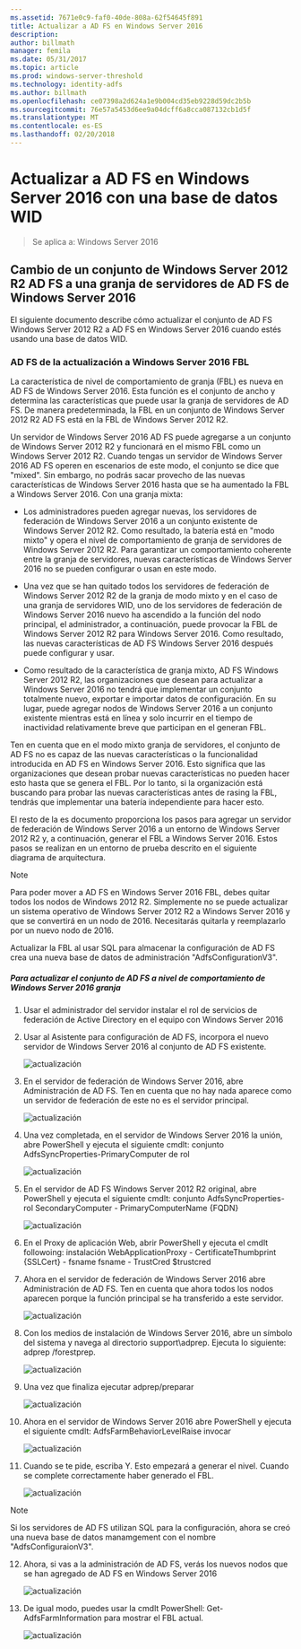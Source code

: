 ```yaml
---
ms.assetid: 7671e0c9-faf0-40de-808a-62f54645f891
title: Actualizar a AD FS en Windows Server 2016
description: 
author: billmath
manager: femila
ms.date: 05/31/2017
ms.topic: article
ms.prod: windows-server-threshold
ms.technology: identity-adfs
ms.author: billmath
ms.openlocfilehash: ce07398a2d624a1e9b004cd35eb9228d59dc2b5b
ms.sourcegitcommit: 76e57a5453d6ee9a04dcff6a8cca087132cb1d5f
ms.translationtype: MT
ms.contentlocale: es-ES
ms.lasthandoff: 02/20/2018
---
```

# <a name="upgrading-to-ad-fs-in-windows-server-2016-using-a-wid-database"></a>Actualizar a AD FS en Windows Server 2016 con una base de datos WID

>Se aplica a: Windows Server 2016


## <a name="moving-from-a-windows-server-2012-r2-ad-fs-farm-to-a-windows-server-2016-ad-fs-farm"></a>Cambio de un conjunto de Windows Server 2012 R2 AD FS a una granja de servidores de AD FS de Windows Server 2016  
El siguiente documento describe cómo actualizar el conjunto de AD FS Windows Server 2012 R2 a AD FS en Windows Server 2016 cuando estés usando una base de datos WID.  

### <a name="upgrading-ad-fs-to-windows-server-2016-fbl"></a>AD FS de la actualización a Windows Server 2016 FBL  
La característica de nivel de comportamiento de granja (FBL) es nueva en AD FS de Windows Server 2016.   Esta función es el conjunto de ancho y determina las características que puede usar la granja de servidores de AD FS.   De manera predeterminada, la FBL en un conjunto de Windows Server 2012 R2 AD FS está en la FBL de Windows Server 2012 R2.  

Un servidor de Windows Server 2016 AD FS puede agregarse a un conjunto de Windows Server 2012 R2 y funcionará en el mismo FBL como un Windows Server 2012 R2.  Cuando tengas un servidor de Windows Server 2016 AD FS operen en escenarios de este modo, el conjunto se dice que "mixed".  Sin embargo, no podrás sacar provecho de las nuevas características de Windows Server 2016 hasta que se ha aumentado la FBL a Windows Server 2016.  Con una granja mixta:  

-   Los administradores pueden agregar nuevas, los servidores de federación de Windows Server 2016 a un conjunto existente de Windows Server 2012 R2.  Como resultado, la batería está en "modo mixto" y opera el nivel de comportamiento de granja de servidores de Windows Server 2012 R2.  Para garantizar un comportamiento coherente entre la granja de servidores, nuevas características de Windows Server 2016 no se pueden configurar o usan en este modo.  

-   Una vez que se han quitado todos los servidores de federación de Windows Server 2012 R2 de la granja de modo mixto y en el caso de una granja de servidores WID, uno de los servidores de federación de Windows Server 2016 nuevo ha ascendido a la función del nodo principal, el administrador, a continuación, puede provocar la FBL de Windows Server 2012 R2 para Windows Server 2016.  Como resultado, las nuevas características de AD FS Windows Server 2016 después puede configurar y usar.  

-   Como resultado de la característica de granja mixto, AD FS Windows Server 2012 R2, las organizaciones que desean para actualizar a Windows Server 2016 no tendrá que implementar un conjunto totalmente nuevo, exportar e importar datos de configuración.  En su lugar, puede agregar nodos de Windows Server 2016 a un conjunto existente mientras está en línea y solo incurrir en el tiempo de inactividad relativamente breve que participan en el generan FBL.  

Ten en cuenta que en el modo mixto granja de servidores, el conjunto de AD FS no es capaz de las nuevas características o la funcionalidad introducida en AD FS en Windows Server 2016.  Esto significa que las organizaciones que desean probar nuevas características no pueden hacer esto hasta que se genera el FBL.  Por lo tanto, si la organización está buscando para probar las nuevas características antes de rasing la FBL, tendrás que implementar una batería independiente para hacer esto.  

El resto de la es documento proporciona los pasos para agregar un servidor de federación de Windows Server 2016 a un entorno de Windows Server 2012 R2 y, a continuación, generar el FBL a Windows Server 2016.  Estos pasos se realizan en un entorno de prueba descrito en el siguiente diagrama de arquitectura.  

> [!NOTE]  
> Para poder mover a AD FS en Windows Server 2016 FBL, debes quitar todos los nodos de Windows 2012 R2.  Simplemente no se puede actualizar un sistema operativo de Windows Server 2012 R2 a Windows Server 2016 y que se convertirá en un nodo de 2016.  Necesitarás quitarla y reemplazarlo por un nuevo nodo de 2016.
>
> Actualizar la FBL al usar SQL para almacenar la configuración de AD FS crea una nueva base de datos de administración "AdfsConfigurationV3".

##### <a name="to-upgrade-your-ad-fs-farm-to-windows-server-2016-farm-behavior-level"></a>Para actualizar el conjunto de AD FS a nivel de comportamiento de Windows Server 2016 granja  

1.  Usar el administrador del servidor instalar el rol de servicios de federación de Active Directory en el equipo con Windows Server 2016  

2.  Usar al Asistente para configuración de AD FS, incorpora el nuevo servidor de Windows Server 2016 al conjunto de AD FS existente.  

    ![actualización](media/Upgrading-to-AD-FS-in-Windows-Server-2016/ADFS_Mixed_1.png)  

3.  En el servidor de federación de Windows Server 2016, abre Administración de AD FS.    Ten en cuenta que no hay nada aparece como un servidor de federación de este no es el servidor principal.  

    ![actualización](media/Upgrading-to-AD-FS-in-Windows-Server-2016/ADFS_Mixed_3.png)  

4.  Una vez completada, en el servidor de Windows Server 2016 la unión, abre PowerShell y ejecuta el siguiente cmdlt: conjunto AdfsSyncProperties-PrimaryComputer de rol  

    ![actualización](media/Upgrading-to-AD-FS-in-Windows-Server-2016/ADFS_Mixed_4.png)  

5.  En el servidor de AD FS Windows Server 2012 R2 original, abre PowerShell y ejecuta el siguiente cmdlt: conjunto AdfsSyncProperties-rol SecondaryComputer - PrimaryComputerName {FQDN}  

    ![actualización](media/Upgrading-to-AD-FS-in-Windows-Server-2016/ADFS_Mixed_5.png)  

6.  En el Proxy de aplicación Web, abrir PowerShell y ejecuta el cmdlt followoing: instalación WebApplicationProxy - CertificateThumbprint {SSLCert} - fsname fsname - TrustCred $trustcred  

7.  Ahora en el servidor de federación de Windows Server 2016 abre Administración de AD FS.  Ten en cuenta que ahora todos los nodos aparecen porque la función principal se ha transferido a este servidor.  

    ![actualización](media/Upgrading-to-AD-FS-in-Windows-Server-2016/ADFS_Mixed_6.png)  

8.  Con los medios de instalación de Windows Server 2016, abre un símbolo del sistema y navega al directorio support\adprep.  Ejecuta lo siguiente: adprep /forestprep.  

    ![actualización](media/Upgrading-to-AD-FS-in-Windows-Server-2016/ADFS_Mixed_7.png)  

9. Una vez que finaliza ejecutar adprep/preparar  

    ![actualización](media/Upgrading-to-AD-FS-in-Windows-Server-2016/ADFS_Mixed_8.png)  

10. Ahora en el servidor de Windows Server 2016 abre PowerShell y ejecuta el siguiente cmdlt: AdfsFarmBehaviorLevelRaise invocar  

    ![actualización](media/Upgrading-to-AD-FS-in-Windows-Server-2016/ADFS_Mixed_9.png)  

11. Cuando se te pide, escriba Y. Esto empezará a generar el nivel.  Cuando se complete correctamente haber generado el FBL.  

    ![actualización](media/Upgrading-to-AD-FS-in-Windows-Server-2016/ADFS_Mixed_10.png)  

> [!NOTE]  
> Si los servidores de AD FS utilizan SQL para la configuración, ahora se creó una nueva base de datos manamgement con el nombre "AdfsConfiguraionV3". 

12. Ahora, si vas a la administración de AD FS, verás los nuevos nodos que se han agregado de AD FS en Windows Server 2016  

    ![actualización](media/Upgrading-to-AD-FS-in-Windows-Server-2016/ADFS_Mixed_12.png)  

13. De igual modo, puedes usar la cmdlt PowerShell: Get-AdfsFarmInformation para mostrar el FBL actual.  

    ![actualización](media/Upgrading-to-AD-FS-in-Windows-Server-2016/ADFS_Mixed_13.png)  
